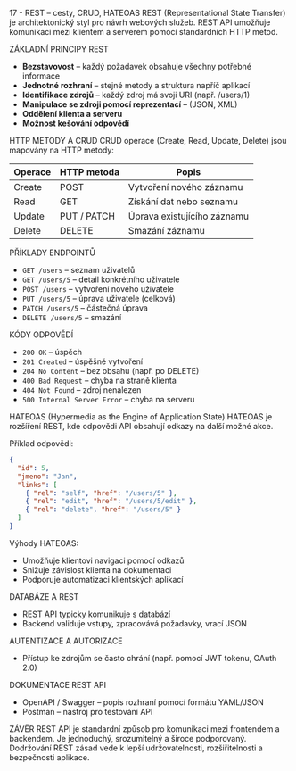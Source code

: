 17 - REST – cesty, CRUD, HATEOAS
REST (Representational State Transfer) je architektonický styl pro návrh webových služeb. REST API umožňuje komunikaci mezi klientem a serverem pomocí standardních HTTP metod.

ZÁKLADNÍ PRINCIPY REST

* **Bezstavovost** – každý požadavek obsahuje všechny potřebné informace
* **Jednotné rozhraní** – stejné metody a struktura napříč aplikací
* **Identifikace zdrojů** – každý zdroj má svoji URI (např. /users/1)
* **Manipulace se zdroji pomocí reprezentací** – (JSON, XML)
* **Oddělení klienta a serveru**
* **Možnost kešování odpovědí**

HTTP METODY A CRUD
CRUD operace (Create, Read, Update, Delete) jsou mapovány na HTTP metody:

| Operace | HTTP metoda | Popis                       |
| ------- | ----------- | --------------------------- |
| Create  | POST        | Vytvoření nového záznamu    |
| Read    | GET         | Získání dat nebo seznamu    |
| Update  | PUT / PATCH | Úprava existujícího záznamu |
| Delete  | DELETE      | Smazání záznamu             |

PŘÍKLADY ENDPOINTŮ

* `GET /users` – seznam uživatelů
* `GET /users/5` – detail konkrétního uživatele
* `POST /users` – vytvoření nového uživatele
* `PUT /users/5` – úprava uživatele (celková)
* `PATCH /users/5` – částečná úprava
* `DELETE /users/5` – smazání

KÓDY ODPOVĚDÍ

* `200 OK` – úspěch
* `201 Created` – úspěšné vytvoření
* `204 No Content` – bez obsahu (např. po DELETE)
* `400 Bad Request` – chyba na straně klienta
* `404 Not Found` – zdroj nenalezen
* `500 Internal Server Error` – chyba na serveru

HATEOAS (Hypermedia as the Engine of Application State)
HATEOAS je rozšíření REST, kde odpovědi API obsahují odkazy na další možné akce.

Příklad odpovědi:

```json
{
  "id": 5,
  "jmeno": "Jan",
  "links": [
    { "rel": "self", "href": "/users/5" },
    { "rel": "edit", "href": "/users/5/edit" },
    { "rel": "delete", "href": "/users/5" }
  ]
}
```

Výhody HATEOAS:

* Umožňuje klientovi navigaci pomocí odkazů
* Snižuje závislost klienta na dokumentaci
* Podporuje automatizaci klientských aplikací

DATABÁZE A REST

* REST API typicky komunikuje s databází
* Backend validuje vstupy, zpracovává požadavky, vrací JSON

AUTENTIZACE A AUTORIZACE

* Přístup ke zdrojům se často chrání (např. pomocí JWT tokenu, OAuth 2.0)

DOKUMENTACE REST API

* OpenAPI / Swagger – popis rozhraní pomocí formátu YAML/JSON
* Postman – nástroj pro testování API

ZÁVĚR
REST API je standardní způsob pro komunikaci mezi frontendem a backendem. Je jednoduchý, srozumitelný a široce podporovaný. Dodržování REST zásad vede k lepší udržovatelnosti, rozšiřitelnosti a bezpečnosti aplikace.